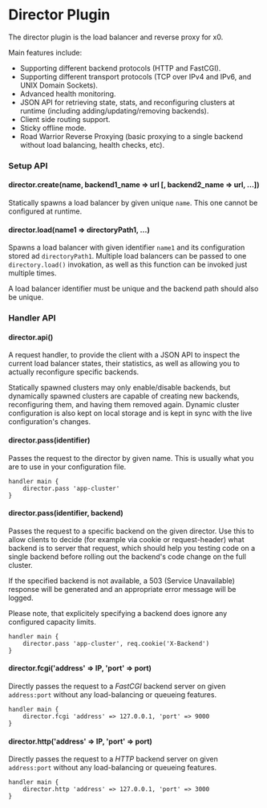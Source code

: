 # Director Plugin

The director plugin is the load balancer and reverse proxy for x0.

Main features include:

- Supporting different backend protocols (HTTP and FastCGI).
- Supporting different transport protocols (TCP over IPv4 and IPv6, and UNIX Domain Sockets).
- Advanced health monitoring.
- JSON API for retrieving state, stats, and reconfiguring clusters at runtime (including adding/updating/removing backends).
- Client side routing support.
- Sticky offline mode.
- Road Warrior Reverse Proxying (basic proxying to a single backend without load balancing, health checks, etc).

### Setup API

#### director.create(name, backend1\_name => url [, backend2\_name => url, ...])

Statically spawns a load balancer by given unique `name`. This one cannot be configured at runtime.

#### director.load(name1 => directoryPath1, ...)

Spawns a load balancer with given identifier `name1` and its configuration stored ad `directoryPath1`.
Multiple load balancers can be passed to one `directory.load()` invokation, as well as
this function can be invoked just multiple times.

A load balancer identifier must be unique and the backend path should also be unique.

### Handler API

#### director.api()

A request handler, to provide the client with a JSON API to inspect the current load balancer states, their statistics, as well as allowing you to actually
reconfigure specific backends.

Statically spawned clusters may only enable/disable backends, but dynamically spawned clusters are capable of creating new backends, reconfiguring them, and
having them removed again.  Dynamic cluster configuration is also kept on local storage and is kept in sync with the live configuration's changes.


#### director.pass(identifier)

Passes the request to the director by given name.  This is usually what you are to use in your configuration file.

    handler main {
        director.pass 'app-cluster'
    }

#### director.pass(identifier, backend)

Passes the request to a specific backend on the given director.  Use this to allow clients to decide (for example via cookie or request-header) what backend is
to server that request, which should help you testing code on a single backend before rolling out the backend's code change on the full cluster.

If the specified backend is not available, a 503 (Service Unavailable) response will be generated and an appropriate error message will be logged.

Please note, that explicitely specifying a backend does ignore any configured capacity limits.

    handler main {
        director.pass 'app-cluster', req.cookie('X-Backend')
    }

#### director.fcgi('address' => IP, 'port' => port)

Directly passes the request to a *FastCGI* backend server on given `address:port` without any load-balancing or queueing features.

    handler main {
        director.fcgi 'address' => 127.0.0.1, 'port' => 9000
    }

#### director.http('address' => IP, 'port' => port)

Directly passes the request to a *HTTP* backend server on given `address:port` without any load-balancing or queueing features.

    handler main {
        director.http 'address' => 127.0.0.1, 'port' => 3000
    }


